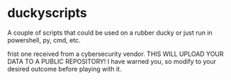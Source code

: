 # duckyscripts

A couple of scripts that could be used on a rubber ducky or just run in powershell, py, cmd, etc.

frist one received from a cybersecurity vendor.  THIS WILL UPLOAD YOUR DATA TO A PUBLIC REPOSITORY!
I have warned you, so modify to your desired outcome before playing with it.

